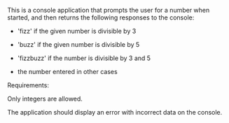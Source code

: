 This is a console application that prompts the user for a number when started, and then returns the following responses to the console:

- 'fizz' if the given number is divisible by 3

- 'buzz' if the given number is divisible by 5

- 'fizzbuzz' if the number is divisible by 3 and 5

- the number entered in other cases

Requirements:

Only integers are allowed.

The application should display an error with incorrect data on the console.
